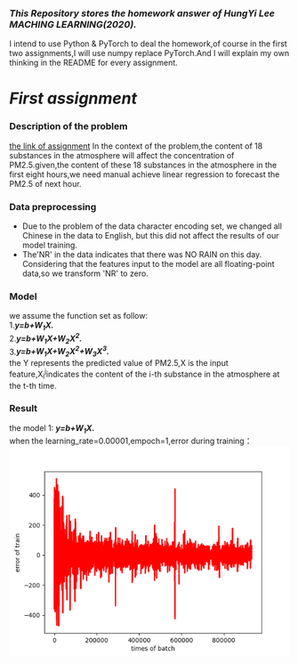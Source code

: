 ### ***This Repository stores the homework answer of HungYi Lee MACHING LEARNING(2020).***

I intend to use Python & PyTorch to deal the homework,of course in the first two assignments,I will use numpy replace PyTorch.And I will explain my own thinking in the README for every assignment.

# ***First assignment***
### <b>Description of the problem</b>
[the link of assignment](https://docs.google.com/presentation/d/18MG1wSTTx8AentGnMfIRUp8ipo8bLpgAj16bJoqW-b0/edit#slide=id.g4cd6560e29_0_10) 
In the context of the problem,the content of 18 substances in the atmosphere will affect the concentration of PM2.5.given,the content of these 18 substances in the atmosphere in the first eight hours,we need manual achieve linear regression to forecast the PM2.5 of next hour.<br>
### <b>Data preprocessing</b>
- Due to the problem of the data character encoding set, we changed all Chinese in the data to English, but this did not affect the results of our model training.
- The'NR' in the data indicates that there was NO RAIN on this day. Considering that the features input to the model are all floating-point data,so we transform 'NR' to zero. 
### <b>Model</b>
we assume the function set as follow:  
1.***y=b+W<sub>1</sub>X.***<br/>
2.***y=b+W<sub>1</sub>X+W<sub>2</sub>X<sup>2</sup>.***<br/>
3.***y=b+W<sub>1</sub>X+W<sub>2</sub>X<sup>2</sup>+W<sub>3</sub>X<sup>3</sup>.***<br/>
the Y represents the predicted value of PM2.5,X is the input feature,X<sub>i</sub><sup>j</sup>indicates the content of the i-th substance in the atmosphere at the t-th time.

### <b>Result</b>
the model 1:
***y=b+W<sub>1</sub>X.***<br/>
when the learning_rate=0.00001,empoch=1,error during training：
![Image text](./hw1/img/linearModel_learningRate=00001_epoch=1.png)









